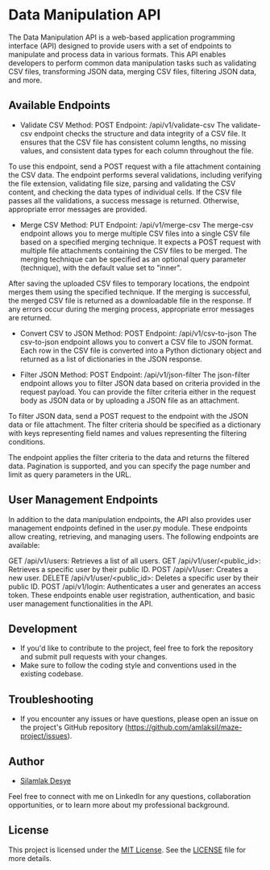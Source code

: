 # Data Manipulation API

The Data Manipulation API is a web-based application programming interface (API) designed to provide users with a set of endpoints to manipulate and process data in various formats. This API enables developers to perform common data manipulation tasks such as validating CSV files, transforming JSON data, merging CSV files, 
filtering JSON data, and more.

## Available Endpoints
- Validate CSV Method: POST
Endpoint: /api/v1/validate-csv
The validate-csv endpoint checks the structure and data integrity of a CSV file. It ensures that the CSV file has consistent column lengths, no missing values, and consistent data types for each column throughout the file.

To use this endpoint, send a POST request with a file attachment containing the CSV data. The endpoint performs several validations, including verifying the file extension, validating file size, parsing and validating the CSV content, and checking the data types of individual cells. If the CSV file passes all the validations, a success message is returned. Otherwise, appropriate error messages are provided.

- Merge CSV Method: PUT
Endpoint: /api/v1/merge-csv
The merge-csv endpoint allows you to merge multiple CSV files into a single CSV file based on a specified merging technique. It expects a POST request with multiple file attachments containing the CSV files to be merged. The merging technique can be specified as an optional query parameter (technique), with the default value set to "inner".

After saving the uploaded CSV files to temporary locations, the endpoint merges them using the specified technique. If the merging is successful, the merged CSV file is returned as a downloadable file in the response. If any errors occur during the merging process, appropriate error messages are returned.

- Convert CSV to JSON Method: POST
Endpoint: /api/v1/csv-to-json
The csv-to-json endpoint allows you to convert a CSV file to JSON format. Each row in the CSV file is converted into a Python dictionary object and returned as a list of dictionaries in the JSON response.

- Filter JSON Method: POST
Endpoint: /api/v1/json-filter
The json-filter endpoint allows you to filter JSON data based on criteria provided in the request payload. You can provide the filter criteria either in the request body as JSON data or by uploading a JSON file as an attachment.

To filter JSON data, send a POST request to the endpoint with the JSON data or file attachment. The filter criteria should be specified as a dictionary with keys representing field names and values representing the filtering conditions.

The endpoint applies the filter criteria to the data and returns the filtered data. Pagination is supported, and you can specify the page number and limit as query parameters in the URL.

## User Management Endpoints
In addition to the data manipulation endpoints, the API also provides user management endpoints defined in the user.py module. These endpoints allow creating, retrieving, and managing users. The following endpoints are available:

GET /api/v1/users: Retrieves a list of all users.
GET /api/v1/user/<public_id>: Retrieves a specific user by their public ID.
POST /api/v1/user: Creates a new user.
DELETE /api/v1/user/<public_id>: Deletes a specific user by their public ID.
POST /api/v1/login: Authenticates a user and generates an access token.
These endpoints enable user registration, authentication, and basic user management functionalities in the API.

## Development

- If you'd like to contribute to the project, feel free to fork the repository and submit pull requests with your changes.
- Make sure to follow the coding style and conventions used in the existing codebase.

## Troubleshooting

- If you encounter any issues or have questions, please open an issue on the project's GitHub repository (https://github.com/amlaksil/maze-project/issues).

## Author

- [Silamlak Desye](https://www.linkedin.com/in/silamlakdesye)

Feel free to connect with me on LinkedIn for any questions, collaboration opportunities, or to learn more about my professional background.

## License

This project is licensed under the [MIT License](https://mit-license.org/amlaksil). See the [LICENSE](LICENSE) file for more details.
